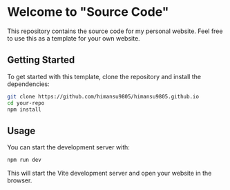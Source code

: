 # Welcome to "Source Code"

This repository contains the source code for my personal website. Feel free to use this as a template for your own website.

## Getting Started

To get started with this template, clone the repository and install the dependencies:

```bash
git clone https://github.com/himansu9805/himansu9805.github.io
cd your-repo
npm install
```

## Usage

You can start the development server with:

```bash
npm run dev
```

This will start the Vite development server and open your website in the browser.
